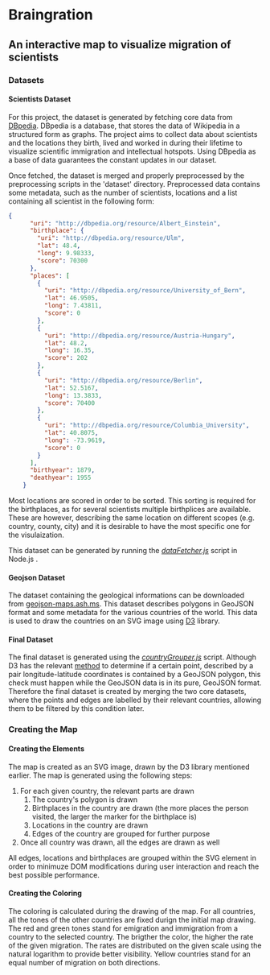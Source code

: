 # Braingration
## An interactive map to visualize migration of scientists

### Datasets
#### Scientists Dataset

For this project, the dataset is generated by fetching core data from [DBpedia](https://wiki.dbpedia.org/). DBpedia is a database, that stores the data of Wikipedia in a structured form as graphs. The project aims to collect data about scientists and the locations they birth, lived and worked in during their lifetime to visualize scientific immigration and intellectual hotspots. Using DBpedia as a base of data guarantees the constant updates in our dataset.

Once fetched, the dataset is merged and properly preprocessed by the preprocessing scripts in the 'dataset' directory. Preprocessed data contains some metadata, such as the number of scientists, locations and a list containing all scientist in the following form:

```json
{
      "uri": "http://dbpedia.org/resource/Albert_Einstein",
      "birthplace": {
        "uri": "http://dbpedia.org/resource/Ulm",
        "lat": 48.4,
        "long": 9.98333,
        "score": 70300
      },
      "places": [
        {
          "uri": "http://dbpedia.org/resource/University_of_Bern",
          "lat": 46.9505,
          "long": 7.43811,
          "score": 0
        },
        {
          "uri": "http://dbpedia.org/resource/Austria-Hungary",
          "lat": 48.2,
          "long": 16.35,
          "score": 202
        },
        {
          "uri": "http://dbpedia.org/resource/Berlin",
          "lat": 52.5167,
          "long": 13.3833,
          "score": 70400
        },
        {
          "uri": "http://dbpedia.org/resource/Columbia_University",
          "lat": 40.8075,
          "long": -73.9619,
          "score": 0
        }
      ],
      "birthyear": 1879,
      "deathyear": 1955
    }
```

Most locations are scored in order to be sorted. This sorting is required for the birthplaces, as for several scientists multiple birthplices are available. These are however, describing the same location on different scopes (e.g. country, county, city) and it is desirable to have the most specific one for the visulaization.

This dataset can be generated by running the [*dataFetcher.js*](https://github.com/bszabo94/Braingration/blob/master/dataset/dataFetcher.js) script in Node.js .

#### Geojson Dataset

The dataset containing the geological informations can be downloaded from [geojson-maps.ash.ms](https://geojson-maps.ash.ms/). This dataset describes polygons in GeoJSON format and some metadata for the various countries of the world. This data is used to draw the countries on an SVG image using [D3](https://d3js.org/) library. 

#### Final Dataset

The final dataset is generated using the [*countryGrouper.js*](https://github.com/bszabo94/Braingration/blob/master/dataset/countryGrouper.js) script. Although D3 has the relevant [method](https://github.com/d3/d3-geo#geoContains) to determine if a certain point, described by a pair longitude-latitude coordinates is contained by a GeoJSON polygon, this check must happen while the GeoJSON data is in its pure, GeoJSON format. Therefore the final dataset is created by merging the two core datasets, where the points and edges are labelled by their relevant countries, allowing them to be filtered by this condition later.

### Creating the Map
#### Creating the Elements
The map is created as an SVG image, drawn by the D3 library mentioned earlier. The map is generated using the following steps:

1. For each given country, the relevant parts are drawn
    1. The country's polygon is drawn
    2. Birthplaces in the country are drawn (the more places the person visited, the larger the marker for the birthplace is)
    3. Locations in the country are drawn
    4. Edges of the country are grouped for further purpose
2. Once all country was drawn, all the edges are drawn as well

All edges, locations and birthplaces are grouped within the SVG element in order to minimuze DOM modifications during user interaction and reach the best possible performance.

#### Creating the Coloring
The coloring is calculated during the drawing of the map. For all countries, all the tones of the other countries are fixed durign the initial map drawing. The red and green tones stand for emigration and immigration from a country to the selected country. The brigther the color, the higher the rate of the given migration. The rates are distributed on the given scale using the natural logarithm to provide better visibility. Yellow countries stand for an equal number of migration on both directions.